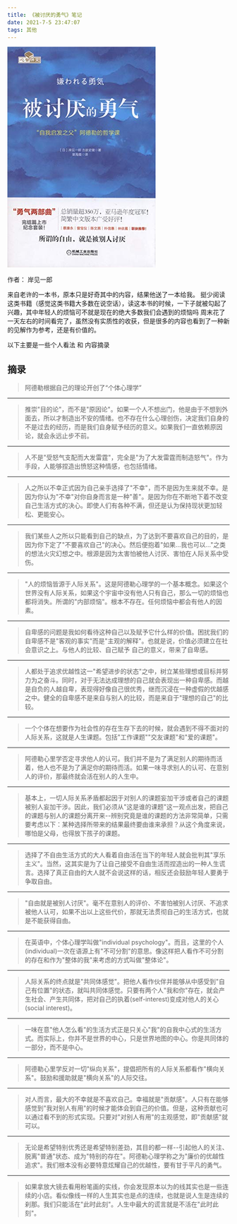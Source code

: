 ```yaml
---
title: 《被讨厌的勇气》笔记
date: 2021-7-5 23:47:07
tags: 其他
---
```


![被讨厌的勇气封面](/images/cover/beitaoyandeyongqi.jpg)

作者： 岸见一郎

来自老许的一本书，原本只是好奇其中的内容，结果他送了一本给我。
挺少阅读这类书籍（感觉这类书籍大多数在说空话），读这本书的时候，一下子就被勾起了兴趣，其中年轻人的烦恼可不就是现在的绝大多数我们会遇到的烦恼吗
周末花了一天左右的时间看完了，虽然没有实质性的收获，但是很多的内容也看到了一种新的见解作为参考，还是有价值的。

以下主要是一些个人看法 和 内容摘录

<!-- more -->

## 摘录

> 阿德勒根据自己的理论开创了“个体心理学”

***

> 推崇"目的论"，而不是"原因论"。如果一个人不想出门，他是由于不想到外面去，所以才制造出不安的情绪。也不存在什么心理创伤，决定我们自身的不是过去的经历，而是我们自身赋予经历的意义。如果我们一直依赖原因论，就会永远止步不前。

***

> 人不是"受怒气支配而大发雷霆"，完全是"为了大发雷霆而制造怒气"。作为手段，人能够捏造出愤怒这种情感，也包括情绪。

***

> 人之所以不幸正式因为自己亲手选择了"不幸"，而不是因为生来就不幸。是因为你认为"不幸"对你自身而言是一种"善"。是因为你在不断地下着不改变自己生活方式的决心。即使人们有各种不满，但还是认为保持现状更加轻松、更能安心。

***

> 我们某些人之所以只能看到自己的缺点，为了达到不要喜欢自己的目的，是因为你下定了"不要喜欢自己"的决心。然后便抱着"如果...我也可以..."之类的想法火灾幻想之中。根源是因为太害怕被他人讨厌、害怕在人际关系中受伤。

***

> "人的烦恼皆源于人际关系"。这是阿德勒心理学的一个基本概念。如果这个世界没有人际关系，如果这个宇宙中没有他人只有自己，那么一切的烦恼也都将消失。所谓的"内部烦恼"。根本不存在。任何烦恼中都会有他人的因素。

***

> 自卑感的问题是我如何看待这种自己以及赋予它什么样的价值。困扰我们的自卑感不是"客观的事实"而是"主观的解释"。也就是说，价值必须建立在社会意识之上。与他人的比较、自己赋予 自己的意义，带来了自卑感。

***

> 人都处于追求优越性这一"希望进步的状态"之中，树立某些理想或目标并努力为之奋斗。同时，对于无法达成理想的自己就会表现出一种自卑感。而越是自负的人越自卑，表现得好像自己很优秀，继而沉浸在一种虚假的优越感之中。健全的自卑感不是来自与别人的比较，而是来自于"理想的自己"的比较。

***

> 一个个体在想要作为社会性的存在生存下去的时候，就会遇到不得不面对的人际关系，这就是人生课题。包括"工作课题""交友课题"和"爱的课题"。

***

> 阿德勒心里学否定寻求他人的认可。我们并不是为了满足别人的期待而活着，他人也不是为了满足你的期待而活。如果一味寻求别人的认可、在意别人的评价，那最终就会活在别人的人生中。

***

> 基本上，一切人际关系矛盾都起因于对别人的课题妄加干涉或者自己的课题被别人妄加干涉。因此，我们必须从"这是谁的课题"这一观点出发，把自己的课题与别人的课题分离开来--辨别究竟是谁的课题的方法非常简单，只需要考虑以下：某种选择所带来的结果最终要由谁来承担？从这个角度来说，哪怕是父母，也得放下孩子的课题。

***

> 选择了不自由生活方式的大人看着自由活在当下的年轻人就会批判其"享乐主义"。当然，这其实是为了让自己接受不自由生活而捏造出的一种人生谎言。选择了真正自由的大人就不会说这样的话，相反还会鼓励年轻人要勇于争取自由。

***

> "自由就是被别人讨厌"。毫不在意别人的评价、不害怕被别人讨厌、不追求被他人认可，如果不出以上这些代价，那就无法贯彻自己的生活方式，也就是不能获得自由。

***

> 在英语中，个体心理学叫做"individual psychology"。而且，这里的个人(individual)一次在语源上有"不可分割"的意思。像这样把人看作不可分割的存在和作为"整体的我"来考虑的方式叫做"整体论"。

***

> 人际关系的终点就是"共同体感觉"。把他人看作伙伴并能够从中感受到"自己有位置"的状态，就叫共同体感觉。只要有两个人"我和你"存在，就会产生社会、产生共同体，把对自己的执着(self-interest)变成对他人的关心(social interest)。

***

> 一味在意"他人怎么看"的生活方式正是只关心"我"的自我中心式的生活方式。而实际上，你并不是世界的中心，只是世界地图的中心。你是共同体的一部分，而不是中心。

***

> 阿德勒心里学反对一切"纵向关系"，提倡把所有的人际关系都看作"横向关系"。鼓励和援助就是"横向关系"的人际交往。

***

> 对人而言，最大的不幸就是不喜欢自己。幸福就是"贡献感"。人只有在能够感觉到"我对别人有用"的时候才能体会到自己的价值。但是，这种贡献也可以通过看不到的形式实现。只要对"对别人有用"的主观感觉，即"贡献感"就可以。

***

> 无论是希望特别优秀还是希望特别差劲，其目的都一样--引起他人的关注、脱离"普通"状态、成为"特别的存在"。阿德勒心理学称之为"廉价的优越性追求"。我们根本没有必要特意炫耀自己的优越性，要有甘于平凡的勇气。

***

> 如果拿放大镜去看用粉笔画的实线，你会发现原本以为的线其实也是一些连续的小店。看似像线一样的人生其实也是点的连续，也就是说人生是连续的刹那。我们只能活在"此时此刻"。人生中最大的谎言就是不活在"此时此刻"。
